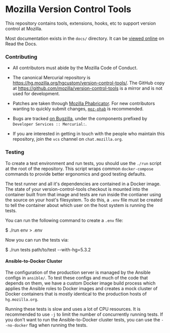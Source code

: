 Mozilla Version Control Tools
=============================

This repository contains tools, extensions, hooks, etc to support version
control at Mozilla.

Most documentation exists in the ``docs/`` directory. It can be
[viewed online](https://mozilla-version-control-tools.readthedocs.io/en/latest/)
on Read the Docs.

### Contributing

- All contributors must abide by the Mozilla Code of Conduct.

- The canonical Mercurial repository is https://hg.mozilla.org/hgcustom/version-control-tools/.
  The GitHub copy at https://github.com/mozilla/version-control-tools is a mirror and is
  not used for development.

- Patches are taken through [Mozilla Phabricator](https://phabricator.services.mozilla.com/).
  For new contributors wanting to quickly submit changes, [`moz-phab`](https://github.com/mozilla-conduit/review) is recommended.

- Bugs are tracked [on Bugzilla](https://bugzilla.mozilla.org), under the components prefixed by `Developer Services :: Mercurial:`.

- If you are interested in getting in touch with the people who maintain
  this repository, join the ``vcs`` channel on ``chat.mozilla.org``.

### Testing

To create a test environment and run tests, you should use the `./run` script
at the root of the repository. This script wraps common `docker-compose`
commands to provide better ergonomics and good testing defaults.

The test runner and all it's dependencies are contained in a Docker image.
The state of your version-control-tools checkout is mounted into the container
built from that image and tests are run inside the contianer using the source
on your host's filesystem. To do this, a `.env` file must be created to tell
the container about which user on the host system is running the tests.

You can run the following command to create a `.env` file:

  $ ./run env > .env

Now you can run the tests via:

  $ ./run tests path/to/test --with-hg=5.3.2

#### Ansible-to-Docker Cluster

The configuration of the production server is managed by the Ansible configs
in `ansible/`. To test these configs and much of the code that depends on them,
we have a custom Docker image build process which applies the Ansible roles to
Docker images and creates a mock cluster of Docker containers that is mostly 
identical to the production hosts of `hg.mozilla.org`.

Running these tests is slow and uses a lot of CPU resources. It is recommended
to use `-j` to limit the number of concurrently running tests. If you don't
want to run the Ansible-to-Docker cluster tests, you can use the `--no-docker`
flag when running the tests.


